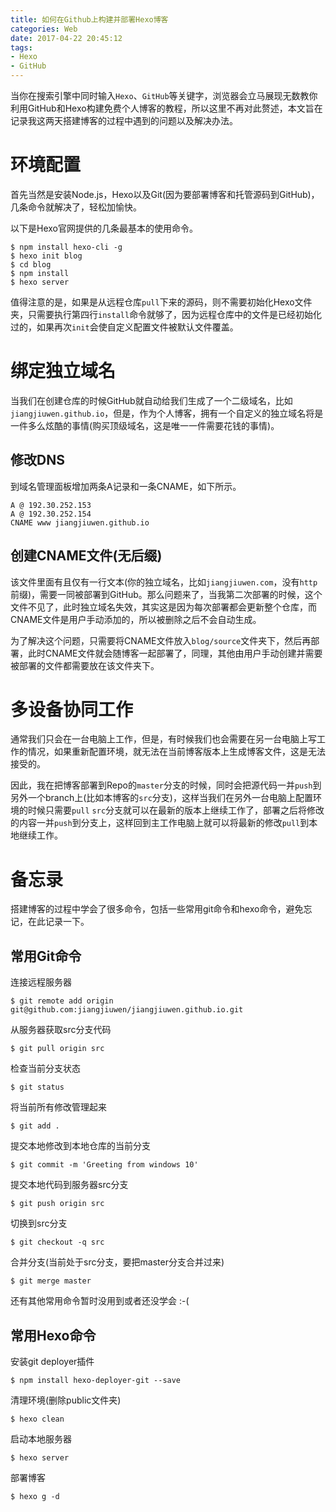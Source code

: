```yaml
---
title: 如何在Github上构建并部署Hexo博客
categories: Web
date: 2017-04-22 20:45:12
tags:
- Hexo
- GitHub
---
```

当你在搜索引擎中同时输入`Hexo`、`GitHub`等关键字，浏览器会立马展现无数教你利用GitHub和Hexo构建免费个人博客的教程，所以这里不再对此赘述，本文旨在记录我这两天搭建博客的过程中遇到的问题以及解决办法。

# 环境配置

首先当然是安装Node.js，Hexo以及Git(因为要部署博客和托管源码到GitHub)，几条命令就解决了，轻松加愉快。

以下是Hexo官网提供的几条最基本的使用命令。

``` shell
$ npm install hexo-cli -g
$ hexo init blog
$ cd blog
$ npm install
$ hexo server
```

值得注意的是，如果是从远程仓库`pull`下来的源码，则不需要初始化Hexo文件夹，只需要执行第四行`install`命令就够了，因为远程仓库中的文件是已经初始化过的，如果再次`init`会使自定义配置文件被默认文件覆盖。

# 绑定独立域名

当我们在创建仓库的时候GitHub就自动给我们生成了一个二级域名，比如`jiangjiuwen.github.io`，但是，作为个人博客，拥有一个自定义的独立域名将是一件多么炫酷的事情(购买顶级域名，这是唯一一件需要花钱的事情)。

## 修改DNS

到域名管理面板增加两条A记录和一条CNAME，如下所示。

```
A @ 192.30.252.153
A @ 192.30.252.154 
CNAME www jiangjiuwen.github.io
```

## 创建CNAME文件(无后缀)

该文件里面有且仅有一行文本(你的独立域名，比如`jiangjiuwen.com`，没有`http`前缀)，需要一同被部署到GitHub。那么问题来了，当我第二次部署的时候，这个文件不见了，此时独立域名失效，其实这是因为每次部署都会更新整个仓库，而CNAME文件是用户手动添加的，所以被删除之后不会自动生成。

为了解决这个问题，只需要将CNAME文件放入`blog/source`文件夹下，然后再部署，此时CNAME文件就会随博客一起部署了，同理，其他由用户手动创建并需要被部署的文件都需要放在该文件夹下。

# 多设备协同工作

通常我们只会在一台电脑上工作，但是，有时候我们也会需要在另一台电脑上写工作的情况，如果重新配置环境，就无法在当前博客版本上生成博客文件，这是无法接受的。

因此，我在把博客部署到Repo的`master`分支的时候，同时会把源代码一并`push`到另外一个branch上(比如本博客的`src`分支)，这样当我们在另外一台电脑上配置环境的时候只需要`pull` `src`分支就可以在最新的版本上继续工作了，部署之后将修改的内容一并`push`到分支上，这样回到主工作电脑上就可以将最新的修改`pull`到本地继续工作。

# 备忘录

搭建博客的过程中学会了很多命令，包括一些常用git命令和hexo命令，避免忘记，在此记录一下。

## 常用Git命令

连接远程服务器

``` shell
$ git remote add origin git@github.com:jiangjiuwen/jiangjiuwen.github.io.git
```

从服务器获取src分支代码

``` shell
$ git pull origin src
```

检查当前分支状态

``` shell
$ git status
```

将当前所有修改管理起来

``` shell
$ git add .
```

提交本地修改到本地仓库的当前分支

``` shell
$ git commit -m 'Greeting from windows 10'
```

提交本地代码到服务器src分支

``` shell
$ git push origin src
```

切换到src分支

``` shell
$ git checkout -q src
```

合并分支(当前处于src分支，要把master分支合并过来)

``` shell
$ git merge master
```

还有其他常用命令暂时没用到或者还没学会 :-(

## 常用Hexo命令

安装git deployer插件

```shell
$ npm install hexo-deployer-git --save
```

清理环境(删除public文件夹)

``` shell
$ hexo clean
```

启动本地服务器

``` shell
$ hexo server
```

部署博客

``` shell
$ hexo g -d
```
